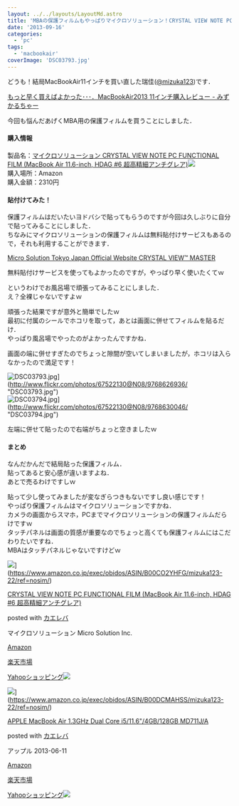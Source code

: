 ```yaml
---
layout: ../../layouts/LayoutMd.astro
title: 'MBAの保護フィルムもやっぱりマイクロソリューション！CRYSTAL VIEW NOTE PC FUNCTIONAL FILMを買ってみた！'
date: '2013-09-16'
categories:
  - 'pc'
tags:
  - 'macbookair'
coverImage: 'DSC03793.jpg'
---
```


どうも！結局MacBookAir11インチを買い直した瑞佳([@mizuka123](https://twitter.com/mizuka123))です．

[もっと早く買えばよかった･･･．MacBookAir2013 11インチ購入レビュー \- みずかるちゃー](https://mizuka123.net/archive/4079/)

今回も悩んだあげくMBA用の保護フィルムを買うことにしました．

#### 購入情報

製品名：[マイクロソリューション CRYSTAL VIEW NOTE PC FUNCTIONAL FILM (MacBook Air 11.6-inch, HDAG #6 超高精細アンチグレア)](http://www.amazon.co.jp/gp/product/B00CO2YHFG/ref=as_li_ss_tl?ie=UTF8&camp=247&creative=7399&creativeASIN=B00CO2YHFG&linkCode=as2&tag=mizuka123-22)![](http://ir-jp.amazon-adsystem.com/e/ir?t=mizuka123-22&l=as2&o=9&a=B00CO2YHFG)  
購入場所：Amazon  
購入金額：2310円

#### 貼付けてみた！

保護フィルムはだいたいヨドバシで貼ってもらうのですが今回は久しぶりに自分で貼ってみることにしました．  
ちなみにマイクロソリューションの保護フィルムは無料貼付けサービスもあるので，それも利用することができます．

[Micro Solution Tokyo Japan Official Website CRYSTAL VIEW™ MASTER](http://www.micro-solution.com/pd/cv/cv_master.html)

無料貼付けサービスを使ってもよかったのですが，やっぱり早く使いたくてｗ

というわけでお風呂場で頑張ってみることにしました．  
え？全裸じゃないですよｗ

頑張った結果ですが意外と簡単でしたｗ  
最初に付属のシールでホコリを取って，あとは画面に併せてフィルムを貼るだけ．  
やっぱり風呂場でやったのがよかったんですかね．

画面の端に併せすぎたのでちょっと隙間が空いてしまいましたが，ホコリは入らなかったので満足です！

![DSC03793.jpg](/archive/images/9768626936_687de32cb5_b.jpg)](http://www.flickr.com/photos/67522130@N08/9768626936/ "DSC03793.jpg")  
![DSC03794.jpg](/archive/images/9768630046_3885ef47fb_b.jpg)](http://www.flickr.com/photos/67522130@N08/9768630046/ "DSC03794.jpg")

左端に併せて貼ったので右端がちょっと空きましたｗ

#### まとめ

なんだかんだで結局貼った保護フィルム．  
貼ってあると安心感が違いますよね．  
あとで売るわけですしｗ

貼って少し使ってみましたが変なぎらつきもないですし良い感じです！  
やっぱり保護フィルムはマイクロソリューションですかね．  
カメラの画面からスマホ，PCまでマイクロソリューションの保護フィルムだらけですｗ  
タッチパネルは画面の質感が重要なのでちょっと高くても保護フィルムにはこだわりたいですね．  
MBAはタッチパネルじゃないですけどｗ

![](/archive/images/51xOEwLu-cL._SL160_.jpg)](https://www.amazon.co.jp/exec/obidos/ASIN/B00CO2YHFG/mizuka123-22/ref=nosim/)

[CRYSTAL VIEW NOTE PC FUNCTIONAL FILM (MacBook Air 11.6-inch, HDAG #6 超高精細アンチグレア)](https://www.amazon.co.jp/exec/obidos/ASIN/B00CO2YHFG/mizuka123-22/ref=nosim/)

posted with [カエレバ](http://kaereba.com)

マイクロソリューション Micro Solution Inc.

[Amazon](http://www.amazon.co.jp/gp/search?keywords=CRYSTAL%20VIEW%20NOTE%20PC%20FUNCTIONAL%20FILM&__mk_ja_JP=%83J%83%5E%83J%83i&tag=mizuka123-22 'アマゾン')

[楽天市場](http://hb.afl.rakuten.co.jp/hgc/032b53ee.4b34c5ee.0f4a541e.f440145e/?pc=http%3A%2F%2Fsearch.rakuten.co.jp%2Fsearch%2Fmall%2FCRYSTAL%2520VIEW%2520NOTE%2520PC%2520FUNCTIONAL%2520FILM%2F-%2Ff.1-p.1-s.1-sf.0-st.A-v.2%3Fx%3D0%26scid%3Daf_ich_link_urltxt%26m%3Dhttp%3A%2F%2Fm.rakuten.co.jp%2F '楽天市場')

[Yahooショッピング![](//ad.jp.ap.valuecommerce.com/servlet/gifbanner?sid=3066752&pid=881990642)](//ck.jp.ap.valuecommerce.com/servlet/referral?sid=3066752&pid=881990642&vc_url=http%3A%2F%2Fshopping.search.yahoo.co.jp%2Fsearch%3FuIv%3Don%26ei%3DUTF-8%26tab_ex%3Dcommerce%26slider%3D0%26va%3DCRYSTAL%2520VIEW%2520NOTE%2520PC%2520FUNCTIONAL%2520FILM 'Yahooショッピング')

![](/archive/images/21sLRgAX%2B7L._SL160_.jpg)](https://www.amazon.co.jp/exec/obidos/ASIN/B00DCMAHSS/mizuka123-22/ref=nosim/)

[APPLE MacBook Air 1.3GHz Dual Core i5/11.6"/4GB/128GB MD711J/A](https://www.amazon.co.jp/exec/obidos/ASIN/B00DCMAHSS/mizuka123-22/ref=nosim/)

posted with [カエレバ](http://kaereba.com)

アップル 2013-06-11

[Amazon](http://www.amazon.co.jp/gp/search?keywords=i5%2F11.6%20GB%2F128GB%20MD711J%2FA&__mk_ja_JP=%83J%83%5E%83J%83i&tag=mizuka123-22 'アマゾン')

[楽天市場](http://hb.afl.rakuten.co.jp/hgc/032b53ee.4b34c5ee.0f4a541e.f440145e/?pc=http%3A%2F%2Fsearch.rakuten.co.jp%2Fsearch%2Fmall%2Fi5%252F11.6%2520GB%252F128GB%2520MD711J%252FA%2F-%2Ff.1-p.1-s.1-sf.0-st.A-v.2%3Fx%3D0%26scid%3Daf_ich_link_urltxt%26m%3Dhttp%3A%2F%2Fm.rakuten.co.jp%2F '楽天市場')

[Yahooショッピング![](//ad.jp.ap.valuecommerce.com/servlet/gifbanner?sid=3066752&pid=881990642)](//ck.jp.ap.valuecommerce.com/servlet/referral?sid=3066752&pid=881990642&vc_url=http%3A%2F%2Fshopping.search.yahoo.co.jp%2Fsearch%3FuIv%3Don%26ei%3DUTF-8%26tab_ex%3Dcommerce%26slider%3D0%26va%3Di5%252F11.6%2520GB%252F128GB%2520MD711J%252FA 'Yahooショッピング')
